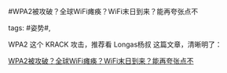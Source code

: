 #WPA2被攻破？全球WiFi瘫痪？WiFi末日到来？能再夸张点不

tags: #姿势#, 

WPA2 这个 KRACK 攻击，推荐看 Longas杨叔 这篇文章，清晰明了：

[WPA2被攻破？全球WiFi瘫痪？WiFi末日到来？能再夸张点不](http://mp.weixin.qq.com/s/nEfwjrE3AOORVC89TJHBtg)

[comment]: <> (topic_id:88884121821812)

[comment]: <> (create_time:2017-10-18T08:40:53.021+0800)

[comment]: <> (topic_type:talk)

[comment]: <> (owner:781244882_余弦)

